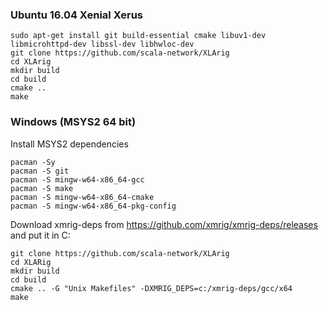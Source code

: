 ### Ubuntu 16.04 Xenial Xerus

```
sudo apt-get install git build-essential cmake libuv1-dev libmicrohttpd-dev libssl-dev libhwloc-dev
git clone https://github.com/scala-network/XLArig
cd XLArig
mkdir build
cd build
cmake ..
make
```

### Windows (MSYS2 64 bit)

Install MSYS2 dependencies 

```
pacman -Sy
pacman -S git
pacman -S mingw-w64-x86_64-gcc
pacman -S make
pacman -S mingw-w64-x86_64-cmake
pacman -S mingw-w64-x86_64-pkg-config
```
Download xmrig-deps from https://github.com/xmrig/xmrig-deps/releases and put it in C:
```
git clone https://github.com/scala-network/XLArig
cd XLARig
mkdir build
cd build
cmake .. -G "Unix Makefiles" -DXMRIG_DEPS=c:/xmrig-deps/gcc/x64
make
```